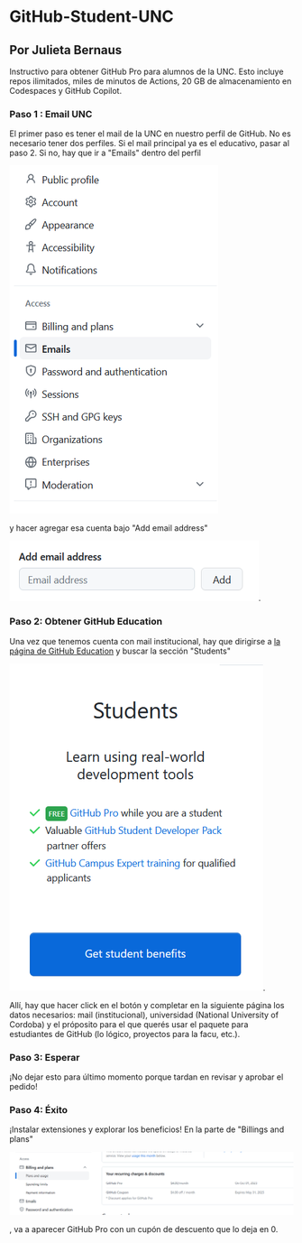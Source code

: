 # GitHub-Student-UNC

## Por Julieta Bernaus

Instructivo para obtener GitHub Pro para alumnos de la UNC. Esto incluye repos ilimitados, miles de minutos de Actions, 20 GB de almacenamiento en Codespaces y GitHub Copilot.

### Paso 1 : Email UNC

El primer paso es tener el mail de la UNC en nuestro perfil de GitHub. No es necesario tener dos perfiles.
Si el mail principal ya es el educativo, pasar al paso 2. 
Si no, hay que ir a "Emails" dentro del perfil

!["Emails" dentro del perfil](lib/pic%201.png ) 

y hacer agregar esa cuenta bajo "Add email address" 

![bajo "Add email address"](lib/pic%202.png). 

### Paso 2: Obtener GitHub Education

Una vez que tenemos cuenta con mail institucional, hay que dirigirse a [la página de GitHub Education](https://education.github.com/benefits?type=student) y buscar la sección "Students" 

!["Students"](lib/pic%203.png). 

Allí, hay que hacer click en el botón y completar en la siguiente página los datos necesarios: mail (institucional), universidad (National University of Cordoba) y el próposito para el que querés usar el paquete para estudiantes de GitHub (lo lógico, proyectos para la facu, etc.). 

### Paso 3: Esperar

¡No dejar esto para último momento porque tardan en revisar y aprobar el pedido!

### Paso 4: Éxito

¡Instalar extensiones y explorar los beneficios! En la parte de "Billings and plans" 

!["Billings and plans"](/lib/pic%204.png)

, va a aparecer GitHub Pro con un cupón de descuento que lo deja en 0.


